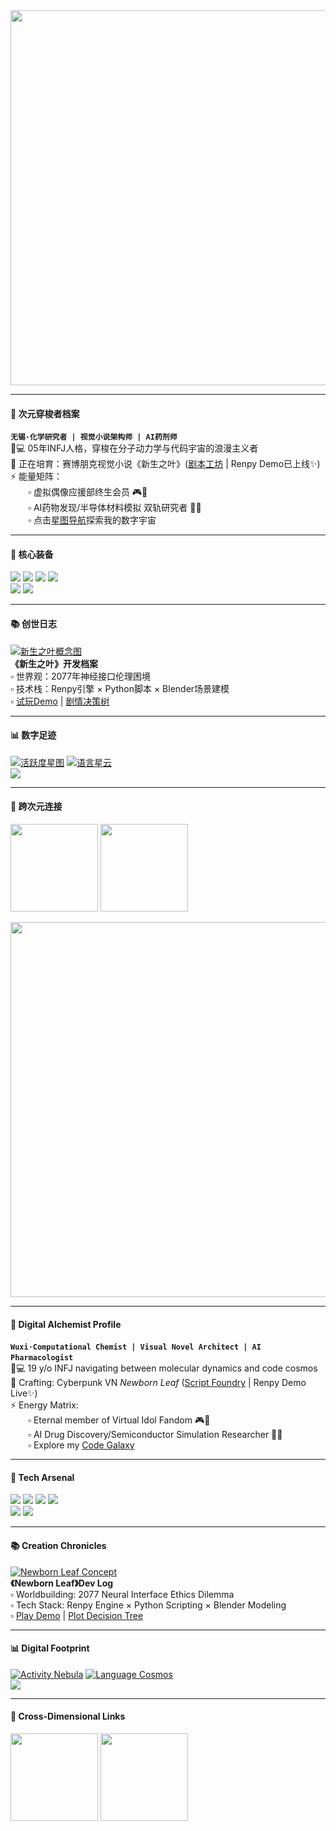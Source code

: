 <div align="center">
  <img src="https://raw.githubusercontent.com/Lightmessager/Lightmessager/main/banner.gif" width="600"/> 
</div>

---

#### 🎨 次元穿梭者档案  
​**`无锡·化学研究者 | 视觉小说架构师 | AI药剂师`**​  
👨💻 05年INFJ人格，穿梭在分子动力学与代码宇宙的浪漫主义者  
🌱 正在培育：赛博朋克视觉小说《新生之叶》([剧本工坊](https://github.com/Lightmessager/NewLeaf-Scripts) | Renpy Demo已上线✨)  
⚡️ 能量矩阵：  
  ▫️ 虚拟偶像应援部终生会员 🎮📖  
  ▫️ AI药物发现/半导体材料模拟 双轨研究者 🔬🤖  
  ▫️ 点击[星图导航](https://github.com/Lightmessager)探索我的数字宇宙  

---

#### 🚀 核心装备
![](https://img.shields.io/badge/AI-深度学习-ff69b4?logo=keras)
![](https://img.shields.io/badge/化学-计算机辅助药物设计-9cf?logo=react)
![](https://img.shields.io/badge/EDA-芯片仿真-blueviolet?logo=intel)
![](https://img.shields.io/badge/创作引擎-Renpy-ffd700?logo=unity)  
![](https://img.shields.io/badge/MBTI-INFJ-purple)
![](https://img.shields.io/badge/次元护照-ACGN-orange?logo=crunchyroll)

---

#### 📚 创世日志
[![新生之叶概念图](https://raw.githubusercontent.com/Lightmessager/NewLeaf-Scripts/main/cover.jpg)](https://github.com/Lightmessager/NewLeaf-Scripts)  
​**​《新生之叶》开发档案**​  
▫️ 世界观：2077年神经接口伦理困境  
▫️ 技术栈：Renpy引擎 × Python脚本 × Blender场景建模  
▫️ [试玩Demo](https://github.com/Lightmessager/Renpy-Demo) | [剧情决策树](https://github.com/Lightmessager/Plot-Branching)  

---

#### 📊 数字足迹
[![活跃度星图](https://github-readme-stats.vercel.app/api?username=Lightmessager&show_icons=true&theme=radical)](https://github.com/Lightmessager)
[![语言星云](https://github-readme-stats.vercel.app/api/top-langs/?username=Lightmessager&layout=compact&theme=vision-friendly-dark)](https://github.com/Lightmessager)  
![](https://komarev.com/ghpvc/?username=Lightmessager&color=lightgrey&label=次元访问者+)

---

#### 🌌 跨次元连接
[<img src="https://img.shields.io/badge/问题咨询-时空信标-blue?logo=github" width="140">](https://github.com/Lightmessager/Lightmessager/issues)
[<img src="https://img.shields.io/badge/创作协作-联合开发-success?logo=git" width="140">](https://github.com/Lightmessager/NewLeaf-Scripts/pulls)

<div align="center">
  <img src="https://raw.githubusercontent.com/Lightmessager/Lightmessager/main/banner.gif" width="600"/> 
</div>

---

#### 🎨 Digital Alchemist Profile  
​**`Wuxi·Computational Chemist | Visual Novel Architect | AI Pharmacologist`**​  
👨💻 19 y/o INFJ navigating between molecular dynamics and code cosmos  
🌱 Crafting: Cyberpunk VN *Newborn Leaf* ([Script Foundry](https://github.com/Lightmessager/NewLeaf-Scripts) | Renpy Demo Live✨)  
⚡️ Energy Matrix:  
  ▫️ Eternal member of Virtual Idol Fandom 🎮📖  
  ▫️ AI Drug Discovery/Semiconductor Simulation Researcher 🔬🤖  
  ▫️ Explore my [Code Galaxy](https://github.com/Lightmessager)  

---

#### 🚀 Tech Arsenal
![](https://img.shields.io/badge/AI-Deep_Learning-ff69b4?logo=keras)
![](https://img.shields.io/badge/Chemistry-CADD-9cf?logo=react)
![](https://img.shields.io/badge/EDA-Chip_Simulation-blueviolet?logo=intel)
![](https://img.shields.io/badge/Engine-Renpy-ffd700?logo=unity)  
![](https://img.shields.io/badge/MBTI-INFJ-purple)
![](https://img.shields.io/badge/Otaku-ACGN-orange?logo=crunchyroll)

---

#### 📚 Creation Chronicles
[![Newborn Leaf Concept](https://raw.githubusercontent.com/Lightmessager/NewLeaf-Scripts/main/cover.jpg)](https://github.com/Lightmessager/NewLeaf-Scripts)  
​**​《Newborn Leaf》Dev Log**​  
▫️ Worldbuilding: 2077 Neural Interface Ethics Dilemma  
▫️ Tech Stack: Renpy Engine × Python Scripting × Blender Modeling  
▫️ [Play Demo](https://github.com/Lightmessager/Renpy-Demo) | [Plot Decision Tree](https://github.com/Lightmessager/Plot-Branching)  

---

#### 📊 Digital Footprint
[![Activity Nebula](https://github-readme-stats.vercel.app/api?username=Lightmessager&show_icons=true&theme=radical)](https://github.com/Lightmessager)
[![Language Cosmos](https://github-readme-stats.vercel.app/api/top-langs/?username=Lightmessager&layout=compact&theme=vision-friendly-dark)](https://github.com/Lightmessager)  
![](https://komarev.com/ghpvc/?username=Lightmessager&color=lightgrey&label=Multiverse+Visitors+)

---

#### 🌌 Cross-Dimensional Links
[<img src="https://img.shields.io/badge/Inquiry-Time_Capsule-blue?logo=github" width="140">](https://github.com/Lightmessager/Lightmessager/issues)
[<img src="https://img.shields.io/badge/Collab-Code_Fusion-success?logo=git" width="140">](https://github.com/Lightmessager/NewLeaf-Scripts/pulls)
